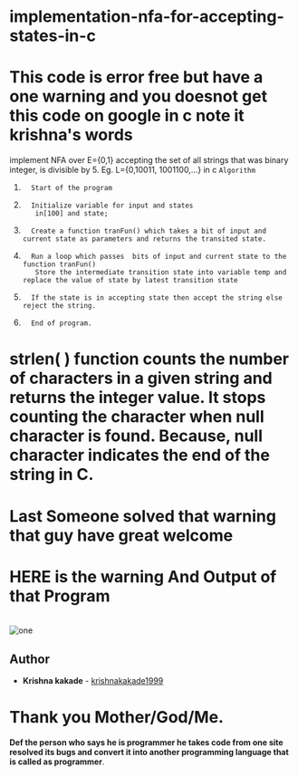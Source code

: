 # implementation-nfa-for-accepting-states-in-c
# This code is error free but have a one warning and you doesnot get this code on google in c note it krishna's words 
implement NFA over E={0,1} accepting the set of all strings that was binary integer, is divisible by 5. Eg. L={0,10011, 1001100,…} in c
```Algorithm```
 1.       Start of the program
 2.       Initialize variable for input and states
           in[100] and state;
 3.       Create a function tranFun() which takes a bit of input and current state as parameters and returns the transited state.
 4.       Run a loop which passes  bits of input and current state to the function tranFun()            
           Store the intermediate transition state into variable temp and replace the value of state by latest transition state
 5.       If the state is in accepting state then accept the string else reject the string.
 6.       End of program.
 # strlen( ) function counts the number of characters in a given string and returns the integer value. It stops counting the character when null character is found. Because, null character indicates the end of the string in C.
 # Last Someone solved that warning that guy have great welcome
  # HERE is the warning And Output of that Program 
 <br>
 <img src="https://github.com/krishnakakade1999/implementation-nfa-for-accepting-states-in-c/blob/master/nfa-images/Annotation%202019-10-08%20131832.png" alt="one">
 
 ## Author

* **Krishna kakade**  - [krishnakakade1999](https://github.com/krishnakakade1999)
 
 # Thank you Mother/God/Me.
 <b> Def the person who says he is programmer he takes code from one site resolved its bugs and convert it into another programming language that is called as programmer</b>.
